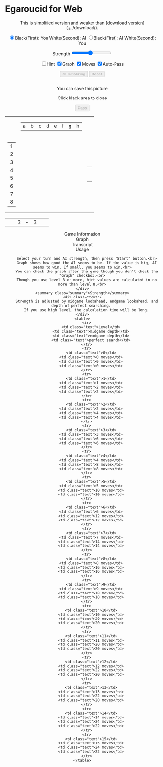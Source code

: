 # Egaroucid for Web

<div align="center">
    This is simplified version and weaker than [download version](./../download/).
</div>

<p align="center">
    <input type="radio" class="radio_size" name="ai_player" value="1" id="white" checked><label for="white" class="setting">Black(First): You White(Second): AI</label>
    <input type="radio" class="radio_size" name="ai_player" value="0" id="black"><label for="black" class="setting">Black(First): AI White(Second): You</label>
</p>
<p align="center">
    <span class="setting">Strength</span>
    <input type="range" id="ai_level" min="0" max="15" step="1" value="7">
    <span class="setting" id="ai_level_label"></span>
</p>
<p align="center">
    <input type="checkbox" id="show_value" unchecked><label class="setting" for="show_value">Hint</label>
    <input type="checkbox" id="show_graph" checked><label class="setting" for="show_graph">Graph</label>
    <input type="checkbox" id="show_legal" checked><label class="setting" for="show_legal">Moves</label>
    <input type="checkbox" id="auto_pass" checked><label class="setting" for="auto_pass">Auto-Pass</label>
</p>
<div align="center" id="div_start">
    <input type="submit" class="setting" value="AI Initializing" onclick="start()" id="start" disabled>
    <input type="submit" class="setting" value="Reset" onclick="reset()" id="reset" disabled>
</div>
<div class="popup" id="js-popup">
    <div class="popup-inner">
        <p align="center" class="sub_title" id="result_text"></p>
        <img class="image" id="game_result">
        <p align="center" class="hidden" id="tweet_result"></p>
        <p align="center" class="text">You can save this picture</p>
        <p align="center" class="text">Click black area to close</p>
    </div>
    <div class="black-background" id="js-black-bg"></div>
</div>
<div align="center">
    <input type="submit" class="setting" value="Pass" onclick="pass()" id="pass" disabled>
</div>
<div class="div_main">
    <table class="table_board" align="center">
        <tr>
            <td class="white_element"></td>
            <td class="white_element">
                <table class="coords" id="coord_top">
                    <tr>
                        <td class="coord_cell"><span class="coord">a</span></td>
                        <td class="coord_cell"><span class="coord">b</span></td>
                        <td class="coord_cell"><span class="coord">c</span></td>
                        <td class="coord_cell"><span class="coord">d</span></td>
                        <td class="coord_cell"><span class="coord">e</span></td>
                        <td class="coord_cell"><span class="coord">f</span></td>
                        <td class="coord_cell"><span class="coord">g</span></td>
                        <td class="coord_cell"><span class="coord">h</span></td>
                    </tr>
                </table>
            </td>
            <td class="white_element"></td>
        </tr>
        <tr>
            <td class="white_element">
                <table class="coords" id="coord_left">
                    <tr><td class="coord_cell"><span class="coord">1</span></td></tr>
                    <tr><td class="coord_cell"><span class="coord">2</span></td></tr>
                    <tr><td class="coord_cell"><span class="coord">3</span></td></tr>
                    <tr><td class="coord_cell"><span class="coord">4</span></td></tr>
                    <tr><td class="coord_cell"><span class="coord">5</span></td></tr>
                    <tr><td class="coord_cell"><span class="coord">6</span></td></tr>
                    <tr><td class="coord_cell"><span class="coord">7</span></td></tr>
                    <tr><td class="coord_cell"><span class="coord">8</span></td></tr>
                </table>
            </td>
            <td class="white_element"><table class="board" id="board" align="center"></table></td>
            <td class="white_element">
                <table class="coords" id="coord_right">
                    <tr><td class="coord_cell"><span class="coord"></span></td></tr>
                    <tr><td class="coord_cell"><span class="coord"></span></td></tr>
                    <tr><td class="coord_cell"><span class="coord"></span></td></tr>
                    <tr><td class="coord_cell"><span class="coord"></span></td></tr>
                    <tr><td class="coord_cell"><span class="coord"></span></td></tr>
                    <tr><td class="coord_cell"><span class="coord"></span></td></tr>
                    <tr><td class="coord_cell"><span class="coord"></span></td></tr>
                    <tr><td class="coord_cell"><span class="coord"></span></td></tr>
                </table>
            </td>
        </tr>
    </table>
    <table class="status" id="status" align="center">
        <tr>
            <td class="status_cell"><span class="state_blank"></span></td>
            <td class="status_cell"><span class="black_stone"></span></td>
            <td class="status_char"><span class="state_blank">2</span></td>
            <td class="status_char"><span class="state_blank">-</span></td>
            <td class="status_char"><span class="state_blank">2</span></td>
            <td class="status_cell"><span class="white_stone"></span></td>
            <td class="status_cell"><span class="state_blank"></span></td>
        </tr>
    </table>
</div>
<div id="info" align="center">
    <div class="sub_title">Game Information</div>
    <div class="sub_sub_title">Graph</div>
    <div class="chart" id="chart_container">
        <canvas id="graph"></canvas>
    </div>
    <div class="sub_sub_title">Transcript</div>
    <div class="record" id="record"></div>
</div>
<div align="center">
    <div class="sub_title" id="usage">Usage</div>
    <div class="text">

        Select your turn and AI strength, then press "Start" button.<br>
        Graph shows how good the AI seems to be. If the value is big, AI seems to win. If small, you seems to win.<br>
        You can check the graph after the game though you don't check the "Graph" checkbox.<br>
        Though you use level 8 or more, hint values are calculated in no more than level 8.<br>
    </div>
    <summary class="summary">Strength</summary>
    <div class="text">
        Strength is adjusted by midgame lookahead, endgame lookahead, and depth of perfect searching. 
        If you use high level, the calculation time will be long.
    </div>
    <table>
        <tr>
            <td class="text">Level</td>
            <td class="text">midgame depth</td>
            <td class="text">endgame depth</td>
            <td class="text">perfect search</td>
        </tr>
        <tr>
            <td class="text">0</td>
            <td class="text">0 moves</td>
            <td class="text">0 moves</td>
            <td class="text">0 moves</td>
        </tr>
        <tr>
            <td class="text">1</td>
            <td class="text">1 moves</td>
            <td class="text">2 moves</td>
            <td class="text">2 moves</td>
        </tr>
        <tr>
            <td class="text">2</td>
            <td class="text">2 moves</td>
            <td class="text">4 moves</td>
            <td class="text">4 moves</td>
        </tr>
        <tr>
            <td class="text">3</td>
            <td class="text">3 moves</td>
            <td class="text">6 moves</td>
            <td class="text">6 moves</td>
        </tr>
        <tr>
            <td class="text">4</td>
            <td class="text">4 moves</td>
            <td class="text">8 moves</td>
            <td class="text">8 moves</td>
        </tr>
        <tr>
            <td class="text">5</td>
            <td class="text">5 moves</td>
            <td class="text">10 moves</td>
            <td class="text">10 moves</td>
        </tr>
        <tr>
            <td class="text">6</td>
            <td class="text">6 moves</td>
            <td class="text">12 moves</td>
            <td class="text">12 moves</td>
        </tr>
        <tr>
            <td class="text">7</td>
            <td class="text">7 moves</td>
            <td class="text">14 moves</td>
            <td class="text">14 moves</td>
        </tr>
        <tr>
            <td class="text">8</td>
            <td class="text">8 moves</td>
            <td class="text">16 moves</td>
            <td class="text">16 moves</td>
        </tr>
        <tr>
            <td class="text">9</td>
            <td class="text">9 moves</td>
            <td class="text">18 moves</td>
            <td class="text">18 moves</td>
        </tr>
        <tr>
            <td class="text">10</td>
            <td class="text">10 moves</td>
            <td class="text">20 moves</td>
            <td class="text">20 moves</td>
        </tr>
        <tr>
            <td class="text">11</td>
            <td class="text">11 moves</td>
            <td class="text">20 moves</td>
            <td class="text">20 moves</td>
        </tr>
        <tr>
            <td class="text">12</td>
            <td class="text">12 moves</td>
            <td class="text">22 moves</td>
            <td class="text">20 moves</td>
        </tr>
        <tr>
            <td class="text">13</td>
            <td class="text">13 moves</td>
            <td class="text">22 moves</td>
            <td class="text">20 moves</td>
        </tr>
        <tr>
            <td class="text">14</td>
            <td class="text">14 moves</td>
            <td class="text">24 moves</td>
            <td class="text">22 moves</td>
        </tr>
        <tr>
            <td class="text">15</td>
            <td class="text">15 moves</td>
            <td class="text">24 moves</td>
            <td class="text">22 moves</td>
        </tr>
    </table>
</div>
<script src="https://cdnjs.cloudflare.com/ajax/libs/Chart.js/2.7.2/Chart.bundle.js"></script>
<script src="https://cdnjs.cloudflare.com/ajax/libs/html2canvas/0.4.1/html2canvas.js"></script>
<script src="script.js"></script>

